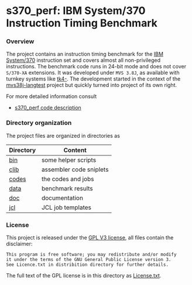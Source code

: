 # s370_perf: IBM System/370 Instruction Timing Benchmark 

### Overview <a name="overview"></a>
The project contains an instruction timing benchmark for the
[IBM System/370](https://en.wikipedia.org/wiki/IBM_System/370)
instruction set and covers almost all non-privileged instructions. The
benchmark code runs in 24-bit mode and does not cover `S/370-XA` extensions.
It was developed under `MVS 3.8J`, as available with turnkey systems
like [tk4-](http://wotho.ethz.ch/tk4-/). The development started in the
context of the [mvs38j-langtest](https://github.com/wfjm/mvs38j-langtest)
project but quickly turned into project of its own right.

For more detailed information consult
- [s370_perf code description](doc/s370_perf.md)

### Directory organization
The project files are organized in directories as

| Directory | Content |
| --------- | ------- |
| [bin](bin)     | some helper scripts |
| [clib](clib)   | assembler code sniplets |
| [codes](codes) | the codes and jobs |
| [data](data)   | benchmark results |
| [doc](doc)     | documentation |
| [jcl](jcl)     | JCL job templates |

### License
This project is released under the 
[GPL V3 license](https://www.gnu.org/licenses/gpl-3.0.html),
all files contain the disclaimer:

    This program is free software; you may redistribute and/or modify
    it under the terms of the GNU General Public License version 3.
    See Licence.txt in distribition directory for further details.

The full text of the GPL license is in this directory as
[License.txt](License.txt).
